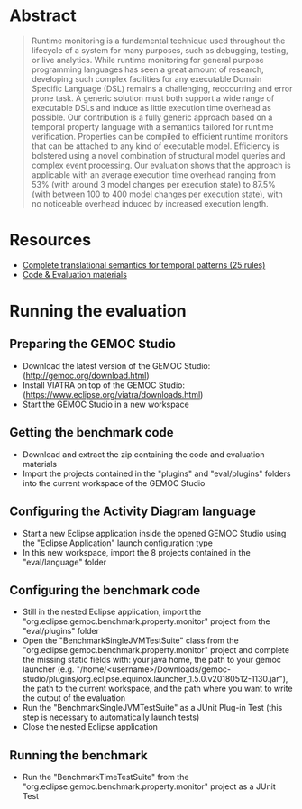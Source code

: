 # Abstract

> Runtime monitoring is a fundamental technique used throughout the lifecycle of a system for many purposes, such as debugging, testing, or live analytics. While runtime monitoring for general purpose programming languages has seen a great amount of research, developing such complex facilities for any executable Domain Specific Language (DSL) remains a challenging, reoccurring and error prone task. A generic solution must both support a wide range of executable DSLs and induce as little execution time overhead as possible. Our contribution is a fully generic approach based on a temporal property language with a semantics tailored for runtime verification. Properties can be compiled to efficient runtime monitors that can be attached to any kind of executable model. Efficiency is bolstered using a novel combination of structural model queries and complex event processing. Our evaluation shows that the approach is applicable with an average execution time overhead ranging from 53% (with around 3 model changes per execution state) to 87.5% (with between 100 to 400 model changes per execution state), with no noticeable overhead induced by increased execution length.

# Resources

 - [Complete translational semantics for temporal patterns (25 rules)](https://raw.githubusercontent.com/EPNAauCZDy8i9yocBqo9MKzAt/EPNAauCZDy8i9yocBqo9MKzAt.github.io/master/Runtime_Monitoring_for_Executable_DSLs__Full_Semantics.pdf)
 - [Code & Evaluation materials](https://github.com/EPNAauCZDy8i9yocBqo9MKzAt/EPNAauCZDy8i9yocBqo9MKzAt.github.io/raw/master/evaluation_materials.zip)

# Running the evaluation

## Preparing the GEMOC Studio

 - Download the latest version of the GEMOC Studio: (http://gemoc.org/download.html)
 - Install VIATRA on top of the GEMOC Studio: (https://www.eclipse.org/viatra/downloads.html)
 - Start the GEMOC Studio in a new workspace

## Getting the benchmark code

 - Download and extract the zip containing the code and evaluation materials
 - Import the projects contained in the "plugins" and "eval/plugins" folders into the current workspace of the GEMOC Studio

## Configuring the Activity Diagram language

 - Start a new Eclipse application inside the opened GEMOC Studio using the "Eclipse Application" launch configuration type
 - In this new workspace, import the 8 projects contained in the "eval/language" folder

## Configuring the benchmark code

 - Still in the nested Eclipse application, import the "org.eclipse.gemoc.benchmark.property.monitor" project from the "eval/plugins" folder
 - Open the "BenchmarkSingleJVMTestSuite" class  from the "org.eclipse.gemoc.benchmark.property.monitor" project and complete the missing static fields with: your java home, the path to your gemoc launcher (e.g. "/home/\<username\>/Downloads/gemoc-studio/plugins/org.eclipse.equinox.launcher_1.5.0.v20180512-1130.jar"), the path to the current workspace, and the path where you want to write the output of the evaluation
 - Run the "BenchmarkSingleJVMTestSuite" as a JUnit Plug-in Test (this step is necessary to automatically launch tests)
 - Close the nested Eclipse application

## Running the benchmark

 - Run the "BenchmarkTimeTestSuite" from the "org.eclipse.gemoc.benchmark.property.monitor" project as a JUnit Test
